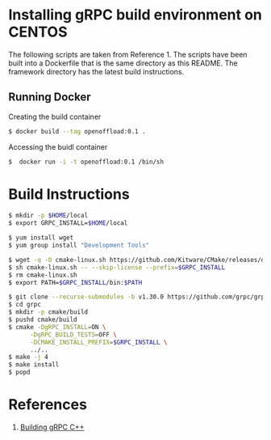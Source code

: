 # Installing gRPC build environment on CENTOS

The following scripts are taken from Reference 1. The scripts have been built into a Dockerfile that is the same directory as this README.
The framework directory has the latest build instructions.

## Running Docker 

Creating the build container
```bash
$ docker build --tag openoffload:0.1 .
```

Accessing the buidl container
```bash
$  docker run -i -t openoffload:0.1 /bin/sh
```
# Build Instructions

```bash
$ mkdir -p $HOME/local
$ export GRPC_INSTALL=$HOME/local
```
```bash
$ yum install wget
$ yum group install "Development Tools"
```

```bash
$ wget -q -O cmake-linux.sh https://github.com/Kitware/CMake/releases/download/v3.17.0/cmake-3.17.0-Linux-x86_64.sh
$ sh cmake-linux.sh -- --skip-license --prefix=$GRPC_INSTALL
$ rm cmake-linux.sh
$ export PATH=$GRPC_INSTALL/bin:$PATH
```
```bash
$ git clone --recurse-submodules -b v1.30.0 https://github.com/grpc/grpc
$ cd grpc
$ mkdir -p cmake/build
$ pushd cmake/build
$ cmake -DgRPC_INSTALL=ON \
      -DgRPC_BUILD_TESTS=OFF \
      -DCMAKE_INSTALL_PREFIX=$GRPC_INSTALL \
      ../..
$ make -j 4
$ make install
$ popd
```


# References

1. [Building gRPC C++](https://grpc.io/docs/languages/cpp/quickstart/)
